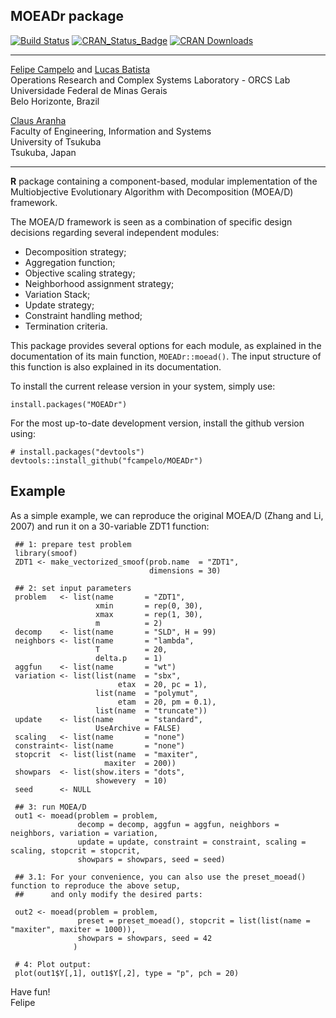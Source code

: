 ## MOEADr package
[![Build Status](https://api.travis-ci.org/fcampelo/MOEADr.png)](https://travis-ci.org/fcampelo/MOEADr) [![CRAN_Status_Badge](https://www.r-pkg.org/badges/version/MOEADr)](https://CRAN.R-project.org/package=MOEADr)
[![CRAN Downloads](https://cranlogs.r-pkg.org/badges/MOEADr)](https://CRAN.R-project.org/package=MOEADr)

***

[Felipe Campelo](mailto:fcampelo@ufmg.br) and [Lucas Batista](mailto:lusoba@ufmg.br)  
Operations Research and Complex Systems Laboratory - ORCS Lab  
Universidade Federal de Minas Gerais  
Belo Horizonte, Brazil

  
[Claus Aranha](mailto:caranha@cs.tsukuba.ac.jp)  
Faculty of Engineering, Information and Systems  
University of Tsukuba  
Tsukuba, Japan

***

**R** package containing a component-based, modular implementation of the Multiobjective Evolutionary Algorithm with Decomposition (MOEA/D) framework. 

The MOEA/D framework is seen as a combination of specific design decisions regarding several independent modules:

- Decomposition strategy;  
- Aggregation function;  
- Objective scaling strategy;  
- Neighborhood assignment strategy;  
- Variation Stack;  
- Update strategy;  
- Constraint handling method;  
- Termination criteria.

This package provides several options for each module, as explained in the documentation of its main function, `MOEADr::moead()`. The input structure of this function is also explained in its documentation.

To install the current release version in your system, simply use:

```
install.packages("MOEADr")
```

For the most up-to-date development version, install the github version using:

```
# install.packages("devtools")
devtools::install_github("fcampelo/MOEADr")
```

## Example

As a simple example, we can reproduce the original MOEA/D (Zhang and Li, 2007) and run it on a 30-variable ZDT1 function:

```
 ## 1: prepare test problem
 library(smoof)
 ZDT1 <- make_vectorized_smoof(prob.name  = "ZDT1",
                               dimensions = 30)

 ## 2: set input parameters
 problem   <- list(name       = "ZDT1",
                   xmin       = rep(0, 30),
                   xmax       = rep(1, 30),
                   m          = 2)
 decomp    <- list(name       = "SLD", H = 99)
 neighbors <- list(name       = "lambda",
                   T          = 20,
                   delta.p    = 1)
 aggfun    <- list(name       = "wt")
 variation <- list(list(name  = "sbx",
                        etax  = 20, pc = 1),
                   list(name  = "polymut",
                        etam  = 20, pm = 0.1),
                   list(name  = "truncate"))
 update    <- list(name       = "standard", 
                   UseArchive = FALSE)
 scaling   <- list(name       = "none")
 constraint<- list(name       = "none")
 stopcrit  <- list(list(name  = "maxiter",
                     maxiter  = 200))
 showpars  <- list(show.iters = "dots",
                   showevery  = 10)
 seed      <- NULL

 ## 3: run MOEA/D
 out1 <- moead(problem = problem, 
               decomp = decomp, aggfun = aggfun, neighbors = neighbors, variation = variation, 
               update = update, constraint = constraint, scaling = scaling, stopcrit = stopcrit,
               showpars = showpars, seed = seed)

 ## 3.1: For your convenience, you can also use the preset_moead() function to reproduce the above setup, 
 ##      and only modify the desired parts:
 
 out2 <- moead(problem = problem,
               preset = preset_moead(), stopcrit = list(list(name = "maxiter", maxiter = 1000)),
               showpars = showpars, seed = 42
              )

 # 4: Plot output:
 plot(out1$Y[,1], out1$Y[,2], type = "p", pch = 20)
```

Have fun!  
Felipe
